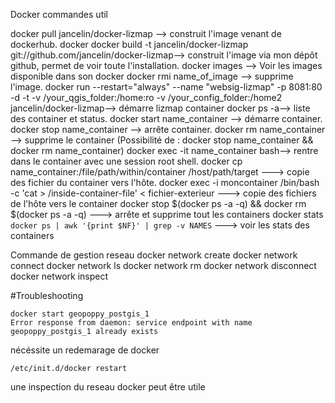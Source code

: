 Docker commandes util


docker pull jancelin/docker-lizmap --> construit l'image venant de dockerhub.
docker docker build -t jancelin/docker-lizmap git://github.com/jancelin/docker-lizmap--> construit l'image via mon dépôt github, permet de voir toute l'installation.
docker images --> Voir les images disponible dans son docker
docker rmi name_of_image --> supprime l'image.
docker run --restart="always" --name "websig-lizmap" -p 8081:80 -d -t -v /your_qgis_folder:/home:ro -v /your_config_folder:/home2 jancelin/docker-lizmap--> démarre lizmap container
docker ps -a--> liste des container et status.
docker start name_container --> démarre container.
docker stop name_container --> arrête container.
docker rm name_container --> supprime le container (Possibilité de : docker stop name_container && docker rm name_container)
docker exec -it name_container bash--> rentre dans le container avec une session root shell.
docker cp name_container:/file/path/within/container /host/path/target ---> copie des fichier du container vers l'hôte.
docker exec -i moncontainer /bin/bash -c 'cat > /inside-container-file' < fichier-exterieur ---> copie des fichiers de l'hôte vers le container
docker stop $(docker ps -a -q) && docker rm $(docker ps -a -q) ---> arrête et supprime tout les containers
docker stats `docker ps | awk '{print $NF}' | grep -v NAMES` ---> voir les stats des containers


Commande de gestion reseau
docker network create
docker network connect
docker network ls
docker network rm
docker network disconnect
docker network inspect

#Troubleshooting

~~~
docker start geopoppy_postgis_1 
Error response from daemon: service endpoint with name geopoppy_postgis_1 already exists
~~~

nécéssite un redemarage de docker 

~~~
/etc/init.d/docker restart
~~~
une inspection du reseau docker peut être utile